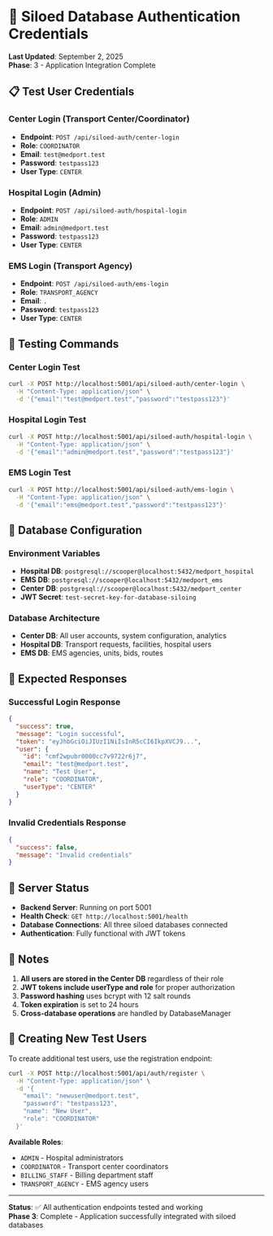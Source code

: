 # 🔐 Siloed Database Authentication Credentials

**Last Updated**: September 2, 2025  
**Phase**: 3 - Application Integration Complete

## 📋 Test User Credentials

### Center Login (Transport Center/Coordinator)
- **Endpoint**: `POST /api/siloed-auth/center-login`
- **Role**: `COORDINATOR`
- **Email**: `test@medport.test`
- **Password**: `testpass123`
- **User Type**: `CENTER`

### Hospital Login (Admin)
- **Endpoint**: `POST /api/siloed-auth/hospital-login`
- **Role**: `ADMIN`
- **Email**: `admin@medport.test`
- **Password**: `testpass123`
- **User Type**: `CENTER`

### EMS Login (Transport Agency)
- **Endpoint**: `POST /api/siloed-auth/ems-login`
- **Role**: `TRANSPORT_AGENCY`
- **Email**: `.`
- **Password**: `testpass123`
- **User Type**: `CENTER`

## 🧪 Testing Commands

### Center Login Test
```bash
curl -X POST http://localhost:5001/api/siloed-auth/center-login \
  -H "Content-Type: application/json" \
  -d '{"email":"test@medport.test","password":"testpass123"}'
```

### Hospital Login Test
```bash
curl -X POST http://localhost:5001/api/siloed-auth/hospital-login \
  -H "Content-Type: application/json" \
  -d '{"email":"admin@medport.test","password":"testpass123"}'
```

### EMS Login Test
```bash
curl -X POST http://localhost:5001/api/siloed-auth/ems-login \
  -H "Content-Type: application/json" \
  -d '{"email":"ems@medport.test","password":"testpass123"}'
```

## 🔧 Database Configuration

### Environment Variables
- **Hospital DB**: `postgresql://scooper@localhost:5432/medport_hospital`
- **EMS DB**: `postgresql://scooper@localhost:5432/medport_ems`
- **Center DB**: `postgresql://scooper@localhost:5432/medport_center`
- **JWT Secret**: `test-secret-key-for-database-siloing`

### Database Architecture
- **Center DB**: All user accounts, system configuration, analytics
- **Hospital DB**: Transport requests, facilities, hospital users
- **EMS DB**: EMS agencies, units, bids, routes

## 🎯 Expected Responses

### Successful Login Response
```json
{
  "success": true,
  "message": "Login successful",
  "token": "eyJhbGciOiJIUzI1NiIsInR5cCI6IkpXVCJ9...",
  "user": {
    "id": "cmf2wpubr0000cc7v9722r6j7",
    "email": "test@medport.test",
    "name": "Test User",
    "role": "COORDINATOR",
    "userType": "CENTER"
  }
}
```

### Invalid Credentials Response
```json
{
  "success": false,
  "message": "Invalid credentials"
}
```

## 🚀 Server Status

- **Backend Server**: Running on port 5001
- **Health Check**: `GET http://localhost:5001/health`
- **Database Connections**: All three siloed databases connected
- **Authentication**: Fully functional with JWT tokens

## 📝 Notes

1. **All users are stored in the Center DB** regardless of their role
2. **JWT tokens include userType and role** for proper authorization
3. **Password hashing** uses bcrypt with 12 salt rounds
4. **Token expiration** is set to 24 hours
5. **Cross-database operations** are handled by DatabaseManager

## 🔄 Creating New Test Users

To create additional test users, use the registration endpoint:

```bash
curl -X POST http://localhost:5001/api/auth/register \
  -H "Content-Type: application/json" \
  -d '{
    "email": "newuser@medport.test",
    "password": "testpass123",
    "name": "New User",
    "role": "COORDINATOR"
  }'
```

**Available Roles**:
- `ADMIN` - Hospital administrators
- `COORDINATOR` - Transport center coordinators
- `BILLING_STAFF` - Billing department staff
- `TRANSPORT_AGENCY` - EMS agency users

---

**Status**: ✅ All authentication endpoints tested and working  
**Phase 3**: Complete - Application successfully integrated with siloed databases
